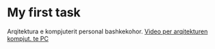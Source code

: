 # My first task
Arqitektura e kompjuterit personal bashkekohor.
[Video per arqitekturen kompjut. te PC](https://www.youtube.com/watch?v=_I8CLQazom0)